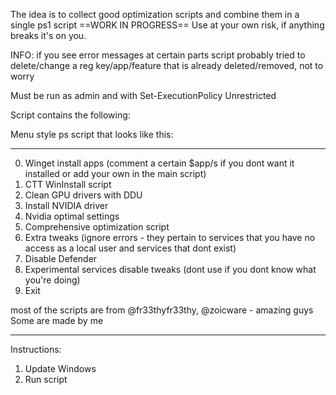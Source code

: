 The idea is to collect good optimization scripts and combine them in a single ps1 script
==WORK IN PROGRESS==
Use at your own risk, if anything breaks it's on you.

INFO: if you see error messages at certain parts script probably tried to delete/change a reg key/app/feature that is already deleted/removed, not to worry

Must be run as admin and with Set-ExecutionPolicy Unrestricted

Script contains the following: 

Menu style ps script that looks like this:

------------------------------------------
0. Winget install apps (comment a certain $app/s if you dont want it installed or add your own in the main script)
1. CTT WinInstall script 
2. Clean GPU drivers with DDU
3. Install NVIDIA driver
4. Nvidia optimal settings
5. Comprehensive optimization script
6. Extra tweaks (ignore errors - they pertain to services that you have no access as a local user and services that dont exist)
7. Disable Defender
8. Experimental services disable tweaks (dont use if you dont know what you're doing)
9. Exit

most of the scripts are from @fr33thyfr33thy, @zoicware - amazing guys
Some are made by me


------------------------------------------


Instructions:
1. Update Windows
2. Run script

